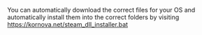 You can automatically download the correct files for your OS and automatically install them into the correct folders by visiting https://kornova.net/steam_dll_installer.bat
